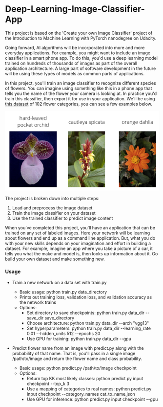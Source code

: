 # Deep-Learning-Image-Classifier-App

This project is based on the 'Create your own Image Classifier' project of the Introduction to Machine Learning with PyTorch nanodegree on Udacity.

Going forward, AI algorithms will be incorporated into more and more everyday applications. For example, you might want to include an image classifier in a smart phone app. To do this, you'd use a deep learning model trained on hundreds of thousands of images as part of the overall application architecture. A large part of software development in the future will be using these types of models as common parts of applications.

In this project, you'll train an image classifier to recognize different species of flowers. You can imagine using something like this in a phone app that tells you the name of the flower your camera is looking at. In practice you'd train this classifier, then export it for use in your application. We'll be using [this dataset](http://www.robots.ox.ac.uk/~vgg/data/flowers/102/index.html) of 102 flower categories, you can see a few examples below.

<p>
    <img src="assets/Flowers.png"/>
</p>

The project is broken down into multiple steps:

1. Load and preprocess the image dataset
2. Train the image classifier on your dataset
3. Use the trained classifier to predict image content

When you've completed this project, you'll have an application that can be trained on any set of labeled images. Here your network will be learning about flowers and end up as a command line application. But, what you do with your new skills depends on your imagination and effort in building a dataset. For example, imagine an app where you take a picture of a car, it tells you what the make and model is, then looks up information about it. Go build your own dataset and make something new.

### Usage

- Train a new network on a data set with train.py

    - Basic usage: python train.py data_directory
    - Prints out training loss, validation loss, and validation accuracy as the network trains
    - Options:
        - Set directory to save checkpoints: python train.py data_dir --save_dir save_directory
        - Choose architecture: python train.py data_dir --arch "vgg13"
        - Set hyperparameters: python train.py data_dir --learning_rate 0.01 --hidden_units 512 --epochs 20
        - Use GPU for training: python train.py data_dir --gpu
        
- Predict flower name from an image with predict.py along with the probability of that name. That is, you'll pass in a single image /path/to/image and return the flower name and class probability.

    - Basic usage: python predict.py /path/to/image checkpoint
    - Options:
        - Return top KK most likely classes: python predict.py input checkpoint --top_k 3
        - Use a mapping of categories to real names: python predict.py input checkpoint --category_names cat_to_name.json
        - Use GPU for inference: python predict.py input checkpoint --gpu
